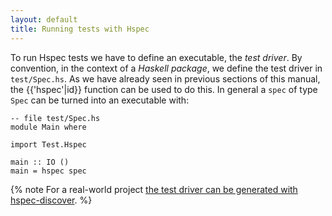 ```yaml
---
layout: default
title: Running tests with Hspec
---
```


To run Hspec tests we have to define an executable, the *test driver*.
By convention, in the context of a *Haskell package*, we define the test driver
in `test/Spec.hs`.
As we
have already seen in previous sections of this manual, the {{'hspec'|id}}
function can be used to do this.  In general a `spec` of type `Spec` can be
turned into an executable with:

```hspec
-- file test/Spec.hs
module Main where

import Test.Hspec

main :: IO ()
main = hspec spec
```

{% note For a real-world project [the test driver can be generated with hspec-discover](hspec-discover.html). %}
